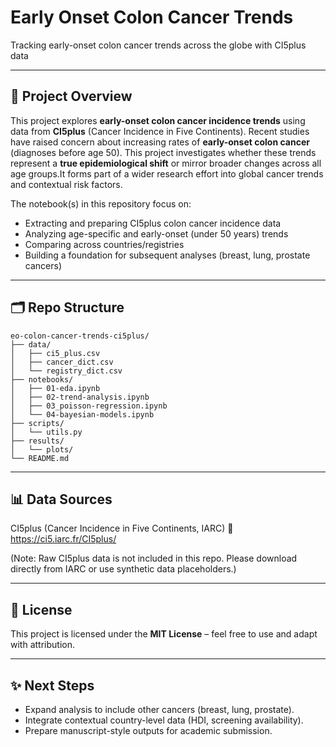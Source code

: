 # Early Onset Colon Cancer Trends
Tracking early-onset colon cancer trends across the globe with CI5plus data

---

## 📌 Project Overview
This project explores **early-onset colon cancer incidence trends** using data from **CI5plus** (Cancer Incidence in Five Continents).  Recent studies have raised concern about increasing rates of **early-onset colon cancer** (diagnoses before age 50).  This project investigates whether these trends represent a **true epidemiological shift** or mirror broader changes across all age groups.It forms part of a wider research effort into global cancer trends and contextual risk factors.

The notebook(s) in this repository focus on:
- Extracting and preparing CI5plus colon cancer incidence data
- Analyzing age-specific and early-onset (under 50 years) trends
- Comparing across countries/registries
- Building a foundation for subsequent analyses (breast, lung, prostate cancers)

---

## 🗂 Repo Structure
```
eo-colon-cancer-trends-ci5plus/
├── data/
│   ├── ci5_plus.csv
│   ├── cancer_dict.csv
│   └── registry_dict.csv
├── notebooks/
│   ├── 01-eda.ipynb
│   ├── 02-trend-analysis.ipynb
│   ├── 03_poisson-regression.ipynb
│   └── 04-bayesian-models.ipynb
├── scripts/
│   └── utils.py
├── results/
│   └── plots/
└── README.md
```

---

## 📊 Data Sources

CI5plus (Cancer Incidence in Five Continents, IARC)
🔗 https://ci5.iarc.fr/CI5plus/

(Note: Raw CI5plus data is not included in this repo. Please download directly from IARC or use synthetic data placeholders.)

---

## 📜 License

This project is licensed under the **MIT License** – feel free to use and adapt with attribution.

---

## ✨ Next Steps

- Expand analysis to include other cancers (breast, lung, prostate).
- Integrate contextual country-level data (HDI, screening availability).
- Prepare manuscript-style outputs for academic submission.
